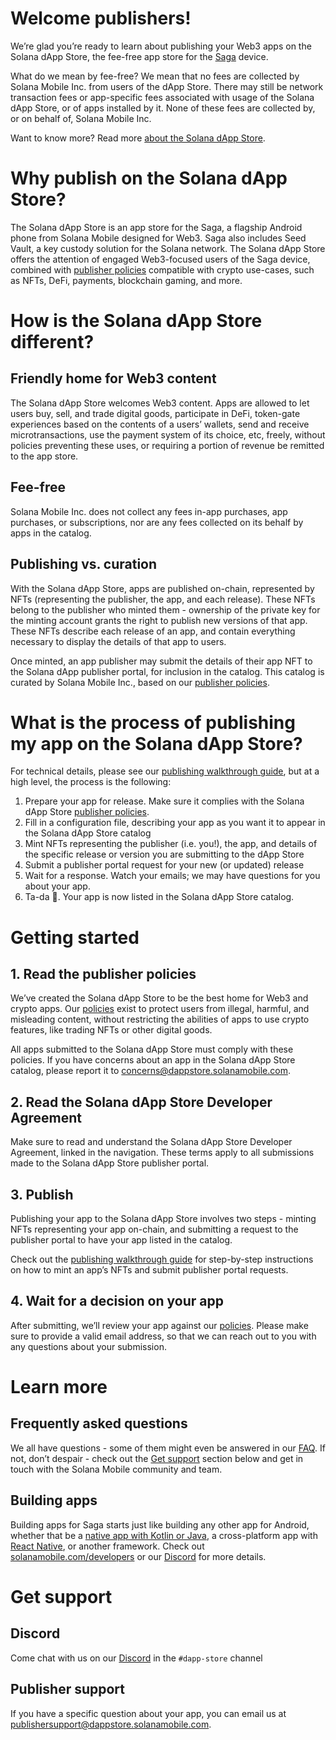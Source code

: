 
# Welcome publishers!

We’re glad you’re ready to learn about publishing your Web3 apps on the Solana dApp Store, the fee-free app store for the [Saga](https://solanamobile.com/saga) device.

What do we mean by fee-free? We mean that no fees are collected by Solana Mobile Inc. from users of the dApp Store. There may still be network transaction fees or app-specific fees associated with usage of the Solana dApp Store, or of apps installed by it. None of these fees are collected by, or on behalf of, Solana Mobile Inc.

Want to know more? Read more [about the Solana dApp Store](./about).


# Why publish on the Solana dApp Store?

The Solana dApp Store is an app store for the Saga, a flagship Android phone from Solana Mobile designed for Web3. Saga also includes Seed Vault, a key custody solution for the Solana network. The Solana dApp Store offers the attention of engaged Web3-focused users of the Saga device, combined with [publisher policies](./policy) compatible with crypto use-cases, such as NFTs, DeFi, payments, blockchain gaming, and more.

# How is the Solana dApp Store different?

## Friendly home for Web3 content

The Solana dApp Store welcomes Web3 content. Apps are allowed to let users buy, sell, and trade digital goods, participate in DeFi, token-gate experiences based on the contents of a users’ wallets, send and receive microtransactions, use the payment system of its choice, etc, freely, without policies preventing these uses, or requiring a portion of revenue be remitted to the app store.

## Fee-free

Solana Mobile Inc. does not collect any fees in-app purchases, app purchases, or subscriptions, nor are any fees collected on its behalf by apps in the catalog.

## Publishing vs. curation

With the Solana dApp Store, apps are published on-chain, represented by NFTs (representing the publisher, the app, and each release). These NFTs belong to the publisher who minted them - ownership of the private key for the minting account grants the right to publish new versions of that app. These NFTs describe each release of an app, and contain everything necessary to display the details of that app to users.

Once minted, an app publisher may submit the details of their app NFT to the Solana dApp publisher portal, for inclusion in the catalog. This catalog is curated by Solana Mobile Inc., based on our [publisher policies](./policy).

# What is the process of publishing my app on the Solana dApp Store?

For technical details, please see our [publishing walkthrough guide](./publishing), but at a high level, the process is the following:

1. Prepare your app for release. Make sure it complies with the Solana dApp Store [publisher policies](./policy).
2. Fill in a configuration file, describing your app as you want it to appear in the Solana dApp Store catalog
3. Mint NFTs representing the publisher (i.e. you!), the app, and details of the specific release or version you are submitting to the dApp Store
4. Submit a publisher portal request for your new (or updated) release
5. Wait for a response. Watch your emails; we may have questions for you about your app.
6. Ta-da 🎉. Your app is now listed in the Solana dApp Store catalog.


# Getting started

## 1. Read the publisher policies

We’ve created the Solana dApp Store to be the best home for Web3 and crypto apps. Our [policies](./policy) exist to protect users from illegal, harmful, and misleading content, without restricting the abilities of apps to use crypto features, like trading NFTs or other digital goods.

All apps submitted to the Solana dApp Store must comply with these policies. If you have concerns about an app in the Solana dApp Store catalog, please report it to [concerns@dappstore.solanamobile.com](mailto:concerns@dappstore.solanamobile.com).

## 2. Read the Solana dApp Store Developer Agreement

Make sure to read and understand the Solana dApp Store Developer Agreement, linked in the navigation. These terms apply to all submissions made to the Solana dApp Store publisher portal.

## 3. Publish

Publishing your app to the Solana dApp Store involves two steps - minting NFTs representing your app on-chain, and submitting a request to the publisher portal to have your app listed in the catalog.

Check out the [publishing walkthrough guide](./publishing) for step-by-step instructions on how to mint an app’s NFTs and submit publisher portal requests.

## 4. Wait for a decision on your app

After submitting, we’ll review your app against our [policies](./policy). Please make sure to provide a valid email address, so that we can reach out to you with any questions about your submission.

# Learn more

## Frequently asked questions

We all have questions - some of them might even be answered in our [FAQ](./faq). If not, don’t despair - check out the [Get support](#get-support) section below and get in touch with the Solana Mobile community and team.

## Building apps

Building apps for Saga starts just like building any other app for Android, whether that be a [native app with Kotlin or Java](https://developer.android.com/), a cross-platform app with [React Native](https://reactnative.dev/), or another framework. Check out [solanamobile.com/developers](http://solanamobile.com/developers) or our [Discord](#discord) for more details.

# Get support

## Discord

Come chat with us on our [Discord](https://discord.gg/solanamobile) in the `#dapp-store` channel

## Publisher support

If you have a specific question about your app, you can email us at [publishersupport@dappstore.solanamobile.com](mailto:publishersupport@dappstore.solanamobile.com).